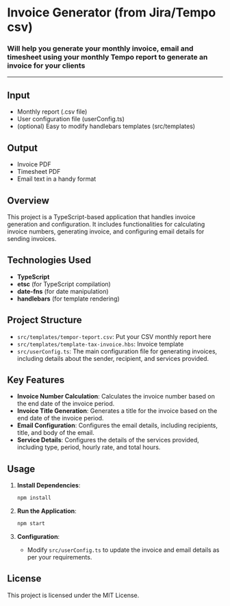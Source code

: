 # Invoice Generator (from Jira/Tempo csv)
### Will help you generate your monthly invoice, email and timesheet using your monthly Tempo report to generate an invoice for your clients

--------------------------------------------------------

## Input
- Monthly report (.csv file)
- User configuration file (userConfig.ts)
- (optional) Easy to modify handlebars templates (src/templates)

## Output
- Invoice PDF
- Timesheet PDF
- Email text in a handy format

## Overview

This project is a TypeScript-based application that handles invoice generation and configuration. It includes functionalities for calculating invoice numbers, generating invoice, and configuring email details for sending invoices.

## Technologies Used

- **TypeScript**
- **etsc** (for TypeScript compilation)
- **date-fns** (for date manipulation)
- **handlebars** (for template rendering)

## Project Structure

- `src/templates/tempor-teport.csv`: Put your CSV monthly report here
- `src/templates/template-tax-invoice.hbs`: Invoice template
- `src/userConfig.ts`: The main configuration file for generating invoices, including details about the sender, recipient, and services provided.

## Key Features

- **Invoice Number Calculation**: Calculates the invoice number based on the end date of the invoice period.
- **Invoice Title Generation**: Generates a title for the invoice based on the end date of the invoice period.
- **Email Configuration**: Configures the email details, including recipients, title, and body of the email.
- **Service Details**: Configures the details of the services provided, including type, period, hourly rate, and total hours.

## Usage

1. **Install Dependencies**:
   ```bash
   npm install
   ```

2. **Run the Application**:
   ```bash
   npm start
   ```

3. **Configuration**:
    - Modify `src/userConfig.ts` to update the invoice and email details as per your requirements.

## License

This project is licensed under the MIT License.